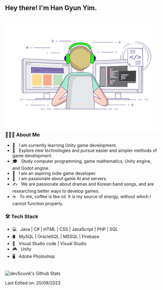 
        
<h2> Hey there! I'm Han Gyun Yim.</h2>
<img align="right" alt="GIF" src="https://raw.githubusercontent.com/devSouvik/devSouvik/master/gif3.gif" width="500"/>
<h3> 👨🏻‍💻 About Me </h3>

- 🔭 &nbsp; I am currently learning Unity game development.
- 🤔 &nbsp; Explore new technologies and pursue easier and simpler methods of game development.
- 🎓 &nbsp; Study computer programming, game mathematics, Unity engine, and Godot engine.
- 💼 &nbsp; I am an aspiring indie game developer.
- 🌱 &nbsp; I am passionate about game AI and servers.
- ✍️ &nbsp; We are passionate about dramas and Korean band songs, and are researching better ways to develop games.
- ☕ &nbsp; To me, coffee is like oil. It is my source of energy, without which I cannot function properly.

<h3>🛠 Tech Stack</h3>

- 💻 &nbsp; Java | C# | HTML | CSS | JavaScript | PHP | SQL
- 🛢 &nbsp; MySQL | OracleSQL | MSSQL | Firebase
- 🔧 &nbsp; Visual Studio code | Visual Studio
- 🎮 &nbsp; Unity
- 🖥 &nbsp; Adobe Photoshop

<br>

<!-- ![souvik's Github Stats](https://github-readme-stats.vercel.app/api?username=devSouvik&show_icons=true&title_color=fff&icon_color=79ff97&text_color=9f9f9f&bg_color=151515) -->
<img align="center" src="https://github-readme-stats.vercel.app/api?username=devSouvik&include_all_commits=true&count_private=true&show_icons=true&line_height=20&title_color=7A7ADB&icon_color=2234AE&text_color=D3D3D3&bg_color=0,000000,130F40" alt="devSouvik's Github Stats">

</br>

Last Edited on: 20/09/2023
